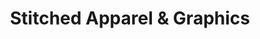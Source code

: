 ---
title: "Stitched Apparel & Graphics"
url: /two-harbors/stitched-apparel-und-graphics/
shop: Kleidung
---